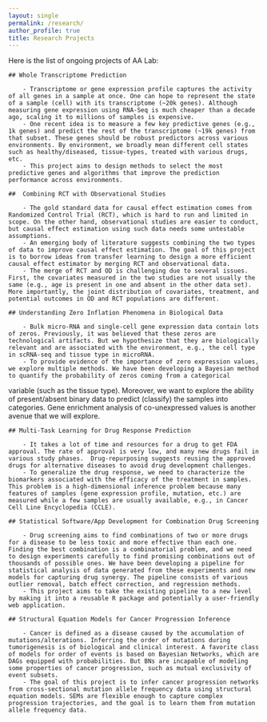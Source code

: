 ```yaml
---
layout: single 
permalink: /research/
author_profile: true
title: Research Projects
---
```

Here is the list of ongoing projects of AA Lab:

    ## Whole Transcriptome Prediction
	
        - Transcriptome or gene expression profile captures the activity of all genes in a sample at once. One can hope to represent the state of a sample (cell) with its transcriptome (~20k genes). Although measuring gene expression using RNA-Seq is much cheaper than a decade ago, scaling it to millions of samples is expensive.
        - One recent idea is to measure a few key predictive genes (e.g., 1k genes) and predict the rest of the transcriptome (~19k genes) from that subset. These genes should be robust predictors across various environments. By environment, we broadly mean different cell states such as healthy/diseased, tissue-types, treated with various drugs, etc.
        - This project aims to design methods to select the most predictive genes and algorithms that improve the prediction performance across environments.
		
    ##  Combining RCT with Observational Studies
	
        - The gold standard data for causal effect estimation comes from Randomized Control Trial (RCT), which is hard to run and limited in scope. On the other hand, observational studies are easier to conduct, but causal effect estimation using such data needs some untestable assumptions.
        - An emerging body of literature suggests combining the two types of data to improve causal effect estimation. The goal of this project is to borrow ideas from transfer learning to design a more efficient causal effect estimator by merging RCT and observational data.
        - The merge of RCT and OD is challenging due to several issues. First, the covariates measured in the two studies are not usually the same (e.g., age is present in one and absent in the other data set). More importantly, the joint distribution of covariates, treatment, and potential outcomes in OD and RCT populations are different.
		
    ## Understanding Zero Inflation Phenomena in Biological Data
	
        - Bulk micro-RNA and single-cell gene expression data contain lots of zeros. Previously, it was believed that these zeros are technological artifacts. But we hypothesize that they are biologically relevant and are associated with the environment, e.g., the cell type in scRNA-seq and tissue type in microRNA.
        - To provide evidence of the importance of zero expression values, we explore multiple methods. We have been developing a Bayesian method to quantify the probability of zeros coming from a categorical
variable (such as the tissue type). Moreover, we want to explore the ability of present/absent binary data to predict (classify) the samples into categories. Gene enrichment analysis of co-unexpressed values is another avenue that we will explore.  

    ## Multi-Task Learning for Drug Response Prediction
	
        - It takes a lot of time and resources for a drug to get FDA approval. The rate of approval is very low, and many new drugs fail in various study phases.  Drug-repurposing suggests reusing the approved drugs for alternative diseases to avoid drug development challenges.
        - To generalize the drug response, we need to characterize the biomarkers associated with the efficacy of the treatment in samples. This problem is a high-dimensional inference problem because many features of samples (gene expression profile, mutation, etc.) are measured while a few samples are usually available, e.g., in Cancer Cell Line Encyclopedia (CCLE).
		
    ## Statistical Software/App Development for Combination Drug Screening
	
        - Drug screening aims to find combinations of two or more drugs for a disease to be less toxic and more effective than each one. Finding the best combination is a combinatorial problem, and we need to design experiments carefully to find promising combinations out of thousands of possible ones. We have been developing a pipeline for statistical analysis of data generated from these experiments and new models for capturing drug synergy. The pipeline consists of various outlier removal, batch effect correction, and regression methods.
        - This project aims to take the existing pipeline to a new level by making it into a reusable R package and potentially a user-friendly web application.
		
    ## Structural Equation Models for Cancer Progression Inference 
	
        - Cancer is defined as a disease caused by the accumulation of mutations/alterations. Inferring the order of mutations during tumorigenesis is of biological and clinical interest. A favorite class of models for order of events is based on Bayesian Networks, which are DAGs equipped with probabilities. But BNs are incapable of modeling some properties of cancer progression, such as mutual exclusivity of event subsets.
        - The goal of this project is to infer cancer progression networks from cross-sectional mutation allele frequency data using structural equation models. SEMs are flexible enough to capture complex progression trajectories, and the goal is to learn them from mutation allele frequency data.

